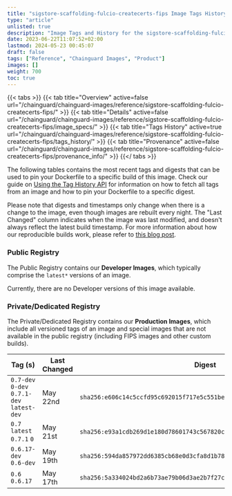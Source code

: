 ```yaml
---
title: "sigstore-scaffolding-fulcio-createcerts-fips Image Tags History"
type: "article"
unlisted: true
description: "Image Tags and History for the sigstore-scaffolding-fulcio-createcerts-fips Chainguard Image"
date: 2023-06-22T11:07:52+02:00
lastmod: 2024-05-23 00:45:07
draft: false
tags: ["Reference", "Chainguard Images", "Product"]
images: []
weight: 700
toc: true
---
```


{{< tabs >}}
{{< tab title="Overview" active=false url="/chainguard/chainguard-images/reference/sigstore-scaffolding-fulcio-createcerts-fips/" >}}
{{< tab title="Details" active=false url="/chainguard/chainguard-images/reference/sigstore-scaffolding-fulcio-createcerts-fips/image_specs/" >}}
{{< tab title="Tags History" active=true url="/chainguard/chainguard-images/reference/sigstore-scaffolding-fulcio-createcerts-fips/tags_history/" >}}
{{< tab title="Provenance" active=false url="/chainguard/chainguard-images/reference/sigstore-scaffolding-fulcio-createcerts-fips/provenance_info/" >}}
{{</ tabs >}}

The following tables contains the most recent tags and digests that can be used to pin your Dockerfile to a specific build of this image. Check our guide on [Using the Tag History API](/chainguard/chainguard-images/using-the-tag-history-api/) for information on how to fetch all tags from an image and how to pin your Dockerfile to a specific digest.

Please note that digests and timestamps only change when there is a change to the image, even though images are rebuilt every night. The "Last Changed" column indicates when the image was last modified, and doesn't always reflect the latest build timestamp. For more information about how our reproducible builds work, please refer to [this blog post](https://www.chainguard.dev/unchained/reproducing-chainguards-reproducible-image-builds).

### Public Registry
The Public Registry contains our **Developer Images**, which typically comprise the `latest*` versions of an image.

Currently, there are no Developer versions of this image available.

### Private/Dedicated Registry
The Private/Dedicated Registry contains our **Production Images**, which include all versioned tags of an image and special images that are not available in the public registry (including FIPS images and other custom builds).

| Tag (s)                                     | Last Changed | Digest                                                                    |
|---------------------------------------------|--------------|---------------------------------------------------------------------------|
|  `0.7-dev` `0-dev` `0.7.1-dev` `latest-dev` | May 22nd     | `sha256:e606c14c5ccfd95c692015f717e5c551befc04297bd321eee802da52a1675ba9` |
|  `0.7` `latest` `0.7.1` `0`                 | May 21st     | `sha256:e93a1cdb269d1e180d78601743c567820c16cc14a8ed4e7a9e49010ac93e9e8f` |
|  `0.6.17-dev` `0.6-dev`                     | May 19th     | `sha256:594da857972dd6385cb68e0d3cfa8d1b78c49cb10198690ff668e1f0b2b6fd58` |
|  `0.6` `0.6.17`                             | May 17th     | `sha256:5a334024bd2a6b73ae79b06d3ae2b7f27c4eebe0ffdfcd2cf0b78fa3ea03ce4f` |

